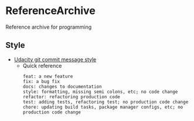 # ReferenceArchive
Reference archive for programming

## Style
* [Udacity git commit message style](https://udacity.github.io/git-styleguide/)
  - Quick reference
    ```
    feat: a new feature
    fix: a bug fix
    docs: changes to documentation
    style: formatting, missing semi colons, etc; no code change
    refactor: refactoring production code
    test: adding tests, refactoring test; no production code change
    chore: updating build tasks, package manager configs, etc; no production code change
    ```
